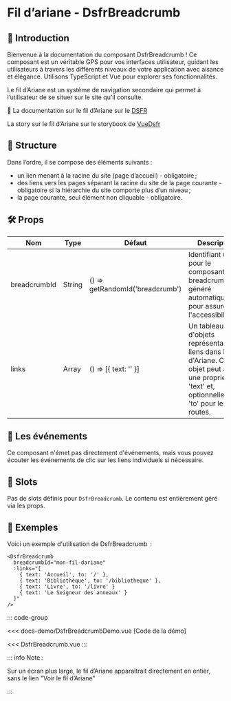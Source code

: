 # Fil d’ariane - DsfrBreadcrumb

## 🌟 Introduction

Bienvenue à la documentation du composant DsfrBreadcrumb ! Ce composant est un véritable GPS pour vos interfaces utilisateur, guidant les utilisateurs à travers les différents niveaux de votre application avec aisance et élégance. Utilisons TypeScript et Vue pour explorer ses fonctionnalités.

Le fil d’Ariane est un système de navigation secondaire qui permet à l’utilisateur de se situer sur le site qu’il consulte.

🏅 La documentation sur le fil d’Ariane sur le [DSFR](https://www.systeme-de-design.gouv.fr/elements-d-interface/composants/fil-d-ariane)

<VIcon name="vi-file-type-storybook" /> La story sur le fil d’Ariane sur le storybook de [VueDsfr](https://vue-dsfr.netlify.app/?path=/docs/composants-dsfrbreadcrumb--docs)

## 📐 Structure

Dans l’ordre, il se compose des éléments suivants :

- un lien menant à la racine du site (page d’accueil) - obligatoire ;
- des liens vers les pages séparant la racine du site de la page courante - obligatoire si la hiérarchie du site comporte plus d’un niveau ;
- la page courante, seul élément non cliquable - obligatoire.

## 🛠️ Props

| Nom          | Type   | Défaut          | Description |
|--------------|--------|-----------------|-------------|
| breadcrumbId | String | () => getRandomId('breadcrumb') | Identifiant unique pour le composant breadcrumb, généré automatiquement pour assurer l'accessibilité. |
| links        | Array  | () => [{ text: '' }] | Un tableau d'objets représentant les liens dans le fil d'Ariane. Chaque objet peut avoir une propriété 'text' et, optionnellement, 'to' pour les routes. |

## 📡 Les événements

Ce composant n'émet pas directement d'événements, mais vous pouvez écouter les événements de clic sur les liens individuels si nécessaire.

## 🧩 Slots

Pas de slots définis pour `DsfrBreadcrumb`. Le contenu est entièrement géré via les props.

## 📝 Exemples

Voici un exemple d'utilisation de DsfrBreadcrumb  :

```vue
<DsfrBreadcrumb
  breadcrumbId="mon-fil-dariane"
  :links="[
    { text: 'Accueil', to: '/' },
    { text: 'Bibliothèque', to: '/bibliotheque' },
    { text: 'Livre', to: '/livre' }
    { text: 'Le Seigneur des anneaux' }
  ]"
/>
```

::: code-group

<Story data-title="Démo">
  <DsfrBreadcrumbDemo />
</Story>

<<< docs-demo/DsfrBreadcrumbDemo.vue [Code de la démo]

<<< DsfrBreadcrumb.vue
:::

::: info Note :

Sur un écran plus large, le fil d’Ariane apparaîtrait directement en entier, sans le lien "Voir le fil d’Ariane"

:::

<script setup lang="ts">
import DsfrBreadcrumbDemo from './docs-demo/DsfrBreadcrumbDemo.vue'
</script>

